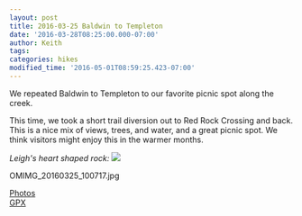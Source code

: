 ```yaml
---
layout: post
title: 2016-03-25 Baldwin to Templeton
date: '2016-03-28T08:25:00.000-07:00'
author: Keith
tags: 
categories: hikes
modified_time: '2016-05-01T08:59:25.423-07:00'
---
```


We repeated Baldwin to Templeton to our favorite picnic spot along the
creek.

This time, we took a short trail diversion out to Red Rock
Crossing and back. This is a nice mix of views, trees, and water, and a
great picnic spot. We think visitors might enjoy this in the warmer
months.  
  
*Leigh's heart shaped rock:*
[![](
https://lh3.googleusercontent.com/pw/ACtC-3f6Yk2OBh3j7CtoyTDM7BGqtFzJsoI8AzTpYSPPzb4K7jusqQ-oME94-bCvQ8dUgJwCCl4kTn0l3_IB092JUjd3teoRNZq6Q_fSngEmAr-PIrZLPHm6Tz4Ct8mYbAjRIZVk0omIRM5kE3ueF8NEDwtFQA=w800-no-tmp.jpg
)](
https://lh3.googleusercontent.com/pw/ACtC-3f6Yk2OBh3j7CtoyTDM7BGqtFzJsoI8AzTpYSPPzb4K7jusqQ-oME94-bCvQ8dUgJwCCl4kTn0l3_IB092JUjd3teoRNZq6Q_fSngEmAr-PIrZLPHm6Tz4Ct8mYbAjRIZVk0omIRM5kE3ueF8NEDwtFQA=w0-no-tmp.jpg
)

OMIMG_20160325_100717.jpg

[Photos](https://goo.gl/photos/Sj7P1sJXBPbkPkG98)  
[GPX](https://drive.google.com/file/d/0B05YxhE9Av-PaVRqYUxsU0VmQ3M/view?usp=sharing)  
  
